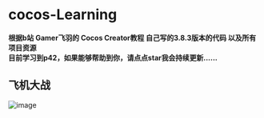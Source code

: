 # cocos-Learning
**根据b站 Gamer飞羽的 Cocos Creator教程 自己写的3.8.3版本的代码 以及所有项目资源**  
**目前学习到p42，如果能够帮助到你，请点点star我会持续更新......**  
## 飞机大战
![image](https://github.com/RRRuby1225/cocos-Learning/assets/166969407/c12dd61f-8987-43a7-8e14-a3a4cdd680fd)
